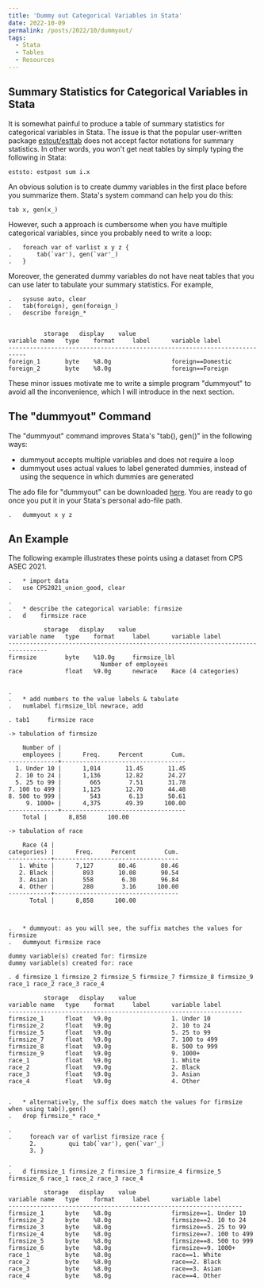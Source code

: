 ```yaml
---
title: 'Dummy out Categorical Variables in Stata'
date: 2022-10-09
permalink: /posts/2022/10/dummyout/
tags:
  - Stata
  - Tables
  - Resources
---
```


Summary Statistics for Categorical Variables in Stata
------
It is somewhat painful to produce a table of summary statistics for categorical variables in Stata. The issue is that the popular user-written package [estout/esttab](http://repec.sowi.unibe.ch/stata/estout/) does not accept factor notations for summary statistics. In other words, you won't get neat tables by simply typing the following in Stata:

```
eststo: estpost sum i.x
```

An obvious solution is to create dummy variables in the first place before you summarize them. Stata's system command can help you do this:
```
tab x, gen(x_)
```

However, such a approach is cumbersome when you have multiple categorical variables, since you probably need to write a loop:

	.	foreach var of varlist x y z {
	.		tab(`var'), gen(`var'_)
	.	}
	
Moreover, the generated dummy variables do not have neat tables that you can use later to tabulate your summary statistics. For example,

	.	sysuse auto, clear
	.	tab(foreign), gen(foreign_)
	.	describe foreign_*
	
	
		      storage   display    value
	variable name   type    format     label      variable label
	---------------------------------------------------------------------------
	foreign_1       byte    %8.0g                 foreign==Domestic
	foreign_2       byte    %8.0g                 foreign==Foreign

These minor issues motivate me to write a simple program "dummyout" to avoid all the inconvenience, which I will introduce in the next section.

The "dummyout" Command
------
The "dummyout" command improves Stata's "tab(), gen()" in the following ways:
* dummyout accepts multiple variables and does not require a loop
* dummyout uses actual values to label generated dummies, instead of using the sequence in which dummies are generated

The ado file for "dummyout" can be downloaded [here](https://github.com/Jianxuan-Lei/stata-dummyout). You are ready to go once you put it in your Stata's personal ado-file path.

	. 	dummyout x y z


An Example
------
The following example illustrates these points using a dataset from CPS ASEC 2021.

	. 	* import data
	. 	use CPS2021_union_good, clear

	. 
	. 	* describe the categorical variable: firmsize
	. 	d    firmsize race

		      storage   display    value
	variable name   type    format     label      variable label
	---------------------------------------------------------------------------------
	firmsize        byte    %10.0g     firmsize_lbl
						      Number of employees
	race            float   %9.0g      newrace    Race (4 categories)
	

	. 
	. 	* add numbers to the value labels & tabulate
	. 	numlabel firmsize_lbl newrace, add

	. tab1     firmsize race

	-> tabulation of firmsize  

	    Number of |
	    employees |      Freq.     Percent        Cum.
	--------------+-----------------------------------
	  1. Under 10 |      1,014       11.45       11.45
	  2. 10 to 24 |      1,136       12.82       24.27
	  5. 25 to 99 |        665        7.51       31.78
	7. 100 to 499 |      1,125       12.70       44.48
	8. 500 to 999 |        543        6.13       50.61
	     9. 1000+ |      4,375       49.39      100.00
	--------------+-----------------------------------
		Total |      8,858      100.00

	-> tabulation of race  

	    Race (4 |
	categories) |      Freq.     Percent        Cum.
	------------+-----------------------------------
	   1. White |      7,127       80.46       80.46
	   2. Black |        893       10.08       90.54
	   3. Asian |        558        6.30       96.84
	   4. Other |        280        3.16      100.00
	------------+-----------------------------------
	      Total |      8,858      100.00
	      
	      
	      
	.	* dummyout: as you will see, the suffix matches the values for firmsize
	. 	dummyout firmsize race
	
	dummy variable(s) created for: firmsize
	dummy variable(s) created for: race

	. d firmsize_1 firmsize_2 firmsize_5 firmsize_7 firmsize_8 firmsize_9 race_1 race_2 race_3 race_4

		      storage   display    value
	variable name   type    format     label      variable label
	------------------------------------------------------------------
	firmsize_1      float   %9.0g                 1. Under 10
	firmsize_2      float   %9.0g                 2. 10 to 24
	firmsize_5      float   %9.0g                 5. 25 to 99
	firmsize_7      float   %9.0g                 7. 100 to 499
	firmsize_8      float   %9.0g                 8. 500 to 999
	firmsize_9      float   %9.0g                 9. 1000+
	race_1          float   %9.0g                 1. White
	race_2          float   %9.0g                 2. Black
	race_3          float   %9.0g                 3. Asian
	race_4          float   %9.0g                 4. Other

	
	. 	* alternatively, the suffix does match the values for firmsize when using tab(),gen()
	. 	drop firmsize_* race_*

	. 
	.	  foreach var of varlist firmsize race {
		  2.         qui tab(`var'), gen(`var'_)
		  3. }

	. 
	. 	d firmsize_1 firmsize_2 firmsize_3 firmsize_4 firmsize_5 firmsize_6 race_1 race_2 race_3 race_4

		      storage   display    value
	variable name   type    format     label      variable label
	------------------------------------------------------------------
	firmsize_1      byte    %8.0g                 firmsize==1. Under 10
	firmsize_2      byte    %8.0g                 firmsize==2. 10 to 24
	firmsize_3      byte    %8.0g                 firmsize==5. 25 to 99
	firmsize_4      byte    %8.0g                 firmsize==7. 100 to 499
	firmsize_5      byte    %8.0g                 firmsize==8. 500 to 999
	firmsize_6      byte    %8.0g                 firmsize==9. 1000+
	race_1          byte    %8.0g                 race==1. White
	race_2          byte    %8.0g                 race==2. Black
	race_3          byte    %8.0g                 race==3. Asian
	race_4          byte    %8.0g                 race==4. Other
